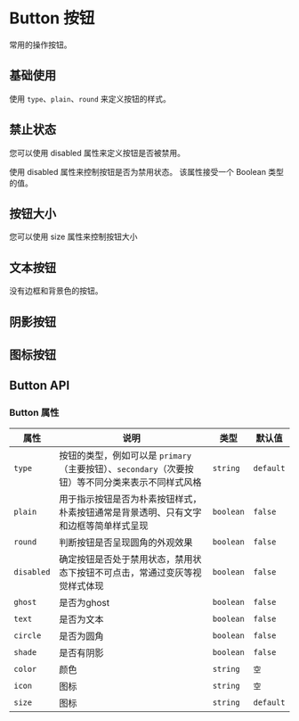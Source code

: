 # Button 按钮

<p>常用的操作按钮。</p>

## 基础使用

<p> 使用  <code>type</code>、<code>plain</code>、<code>round</code> 来定义按钮的样式。</p>

<demo vue="../../example/button/base.vue"></demo>

## 禁止状态

<p>您可以使用 disabled 属性来定义按钮是否被禁用。</p>
<p>使用 disabled 属性来控制按钮是否为禁用状态。 该属性接受一个 Boolean 类型的值。</p>

<demo vue="../../example/button/disabled.vue"></demo>

## 按钮大小

<p>您可以使用 size 属性来控制按钮大小</p>

<demo vue="../../example/button/size.vue"></demo>

## 文本按钮

<p>没有边框和背景色的按钮。</p>

<demo vue="../../example/button/text.vue"></demo>

## 阴影按钮

<demo vue="../../example/button/shadow.vue"></demo>

## 图标按钮

<demo vue="../../example/button/icon.vue"></demo>

## Button API

### Button 属性

| 属性       | 说明     | 类型      | 默认值    |
| ---------- | -------- | --------- | --------- |
| `type`     | 按钮的类型，例如可以是 `primary`（主要按钮）、`secondary`（次要按钮）等不同分类来表示不同样式风格 | `string`  | `default` |
| `plain`    | 用于指示按钮是否为朴素按钮样式，朴素按钮通常是背景透明、只有文字和边框等简单样式呈现   | `boolean` | `false`   |
| `round`    | 判断按钮是否呈现圆角的外观效果      | `boolean` | `false`   |
| `disabled` | 确定按钮是否处于禁用状态，禁用状态下按钮不可点击，常通过变灰等视觉样式体现   | `boolean` | `false`   |
| `ghost`    | 是否为ghost  | `boolean` | `false`   |
| `text`    | 是否为文本  | `boolean` | `false`   |
| `circle`    | 是否为圆角  | `boolean` | `false`   |
| `shade`    | 是否有阴影  | `boolean` | `false`   |
| `color`    | 颜色  | `string` | `空`   |
| `icon`    | 图标  | `string` | `空`   |
| `size`    | 图标  | `string` | `default`   |